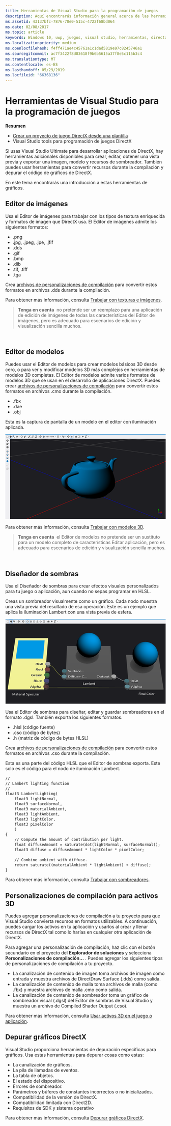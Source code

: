 ```yaml
---
title: Herramientas de Visual Studio para la programación de juegos
description: Aquí encontrarás información general acerca de las herramientas específicas de DirectX disponibles en Visual Studio.
ms.assetid: 43137bfc-7876-70e0-515c-4722f68bd064
ms.date: 02/08/2017
ms.topic: article
keywords: Windows 10, uwp, juegos, visual studio, herramientas, directx
ms.localizationpriority: medium
ms.openlocfilehash: f4ff471ae4c45761a1c1dad5819e97c8245746a1
ms.sourcegitcommit: ac7f3422f8d83618f9b6b5615a37f8e5c115b3c4
ms.translationtype: MT
ms.contentlocale: es-ES
ms.lasthandoff: 05/29/2019
ms.locfileid: "66368136"
---
```

# <a name="visual-studio-tools-for-game-programming"></a>Herramientas de Visual Studio para la programación de juegos



**Resumen**

-   [Crear un proyecto de juego DirectX desde una plantilla](user-interface.md)
-   Visual Studio tools para programación de juegos DirectX


Si usas Visual Studio Ultimate para desarrollar aplicaciones de DirectX, hay herramientas adicionales disponibles para crear, editar, obtener una vista previa y exportar una imagen, modelo y recursos de sombreador. También puedes usar herramientas para convertir recursos durante la compilación y depurar el código de gráficos de DirectX.

En este tema encontrarás una introducción a estas herramientas de gráficos.

## <a name="image-editor"></a>Editor de imágenes


Usa el Editor de imágenes para trabajar con los tipos de textura enriquecida y formatos de imagen que DirectX usa. El Editor de imágenes admite los siguientes formatos:

-   .png
-   .jpg, .jpeg, .jpe, .jfif
-   .dds
-   .gif
-   .bmp
-   .dib
-   .tif, .tiff
-   .tga

Crea [archivos de personalizaciones de compilación](#build-customizations-for-3d-assets) para convertir estos formatos en archivos .dds durante la compilación.

Para obtener más información, consulta [Trabajar con texturas e imágenes](https://docs.microsoft.com/visualstudio/designers/working-with-textures-and-images?view=vs-2015).

> **Tenga en cuenta**  no pretende ser un reemplazo para una aplicación de edición de imágenes de todas las características del Editor de imágenes, pero es adecuado para escenarios de edición y visualización sencilla muchos.

 

## <a name="model-editor"></a>Editor de modelos


Puedes usar el Editor de modelos para crear modelos básicos 3D desde cero, o para ver y modificar modelos 3D más complejos en herramientas de modelos 3D completas. El Editor de modelos admite varios formatos de modelos 3D que se usan en el desarrollo de aplicaciones DirectX. Puedes crear [archivos de personalizaciones de compilación](#build-customizations-for-3d-assets) para convertir estos formatos en archivos .cmo durante la compilación.

-   .fbx
-   .dae
-   .obj

Esta es la captura de pantalla de un modelo en el editor con iluminación aplicada.

![tetera](images/modeleditor.png)

Para obtener más información, consulta [Trabajar con modelos 3D](https://docs.microsoft.com/visualstudio/designers/working-with-3-d-models?view=vs-2015).

> **Tenga en cuenta**  el Editor de modelos no pretende ser un sustituto para un modelo completo de características Editar aplicación, pero es adecuado para escenarios de edición y visualización sencilla muchos.

 

## <a name="shader-designer"></a>Diseñador de sombras


Usa el Diseñador de sombras para crear efectos visuales personalizados para tu juego o aplicación, aun cuando no sepas programar en HLSL.

Creas un sombreador visualmente como un gráfico. Cada nodo muestra una vista previa del resultado de esa operación. Este es un ejemplo que aplica la iluminación Lambert con una vista previa de esfera.

![gráfico de sombreador visual](images/shaderdesigner.png)

Usa el Editor de sombras para diseñar, editar y guardar sombreadores en el formato .dgsl. También exporta los siguientes formatos.

-   .hlsl (código fuente)
-   .cso (código de bytes)
-   .h (matriz de código de bytes HLSL)

Crea [archivos de personalizaciones de compilación](#build-customizations-for-3d-assets) para convertir estos formatos en archivos .cso durante la compilación.

Esta es una parte del código HLSL que el Editor de sombras exporta. Este solo es el código para el nodo de iluminación Lambert.

```hlsl
//
// Lambert lighting function
//
float3 LambertLighting(
    float3 lightNormal,
    float3 surfaceNormal,
    float3 materialAmbient,
    float3 lightAmbient,
    float3 lightColor,
    float3 pixelColor
    )
{
    // Compute the amount of contribution per light.
    float diffuseAmount = saturate(dot(lightNormal, surfaceNormal));
    float3 diffuse = diffuseAmount * lightColor * pixelColor;

    // Combine ambient with diffuse.
    return saturate((materialAmbient * lightAmbient) + diffuse);
}
```

Para obtener más información, consulta [Trabajar con sombreadores](https://docs.microsoft.com/visualstudio/designers/working-with-shaders?view=vs-2015).

## <a name="build-customizations-for-3d-assets"></a>Personalizaciones de compilación para activos 3D


Puedes agregar personalizaciones de compilación a tu proyecto para que Visual Studio convierta recursos en formatos utilizables. A continuación, puedes cargar los activos en tu aplicación y usarlos al crear y llenar recursos de DirectX tal como lo harías en cualquier otra aplicación de DirectX.

Para agregar una personalización de compilación, haz clic con el botón secundario en el proyecto del **Explorador de soluciones** y selecciona **Personalizaciones de compilación...** . Puedes agregar los siguientes tipos de personalizaciones de compilación a tu proyecto.

-   La canalización de contenido de imagen toma archivos de imagen como entrada y muestra archivos de DirectDraw Surface (.dds) como salida.
-   La canalización de contenido de malla toma archivos de malla (como .fbx) y muestra archivos de malla .cmo como salida.
-   La canalización de contenido de sombreador toma un gráfico de sombreador visual (.dgsl) del Editor de sombras de Visual Studio y muestra un archivo de Compiled Shader Output (.cso).

Para obtener más información, consulta [Usar activos 3D en el juego o aplicación](https://docs.microsoft.com/visualstudio/designers/using-3-d-assets-in-your-game-or-app?view=vs-2015).

## <a name="debugging-directx-graphics"></a>Depurar gráficos DirectX 


Visual Studio proporciona herramientas de depuración específicas para gráficos. Usa estas herramientas para depurar cosas como estas:

-   La canalización de gráficos.
-   La pila de llamadas de eventos.
-   La tabla de objetos.
-   El estado del dispositivo.
-   Errores de sombreador.
-   Parámetros y búferes de constantes incorrectos o no inicializados.
-   Compatibilidad de la versión de DirectX.
-   Compatibilidad limitada con Direct2D.
-   Requisitos de SDK y sistema operativo

Para obtener más información, consulta [Depurar gráficos DirectX](https://docs.microsoft.com/visualstudio/debugger/visual-studio-graphics-diagnostics?view=vs-2015).


 

 

 




